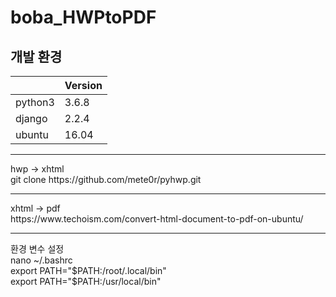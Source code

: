 # boba_HWPtoPDF

개발 환경
------------------------------------------------------------------------------------------------------------------------------------------
||       Version    |      
|---| --------------------- |
|python3|      3.6.8     |  
|django|     2.2.4      |  
|ubuntu|     16.04      |   


<hr>
hwp -> xhtml<br>
git clone https://github.com/mete0r/pyhwp.git
<br>
<hr>
xhtml -> pdf<br>
https://www.techoism.com/convert-html-document-to-pdf-on-ubuntu/

<br>
<hr>
환경 변수 설정<br>
nano ~/.bashrc<br>
export PATH="$PATH:/root/.local/bin"<br>
export PATH="$PATH:/usr/local/bin"<br>
